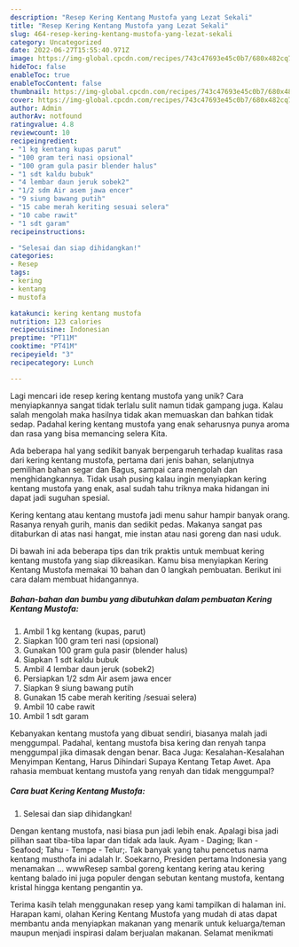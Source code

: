 ```yaml
---
description: "Resep Kering Kentang Mustofa yang Lezat Sekali"
title: "Resep Kering Kentang Mustofa yang Lezat Sekali"
slug: 464-resep-kering-kentang-mustofa-yang-lezat-sekali
category: Uncategorized
date: 2022-06-27T15:55:40.971Z
image: https://img-global.cpcdn.com/recipes/743c47693e45c0b7/680x482cq70/kering-kentang-mustofa-foto-resep-utama.jpg
hideToc: false
enableToc: true
enableTocContent: false
thumbnail: https://img-global.cpcdn.com/recipes/743c47693e45c0b7/680x482cq70/kering-kentang-mustofa-foto-resep-utama.jpg
cover: https://img-global.cpcdn.com/recipes/743c47693e45c0b7/680x482cq70/kering-kentang-mustofa-foto-resep-utama.jpg
author: Admin
authorAv: notfound
ratingvalue: 4.8
reviewcount: 10
recipeingredient:
- "1 kg kentang kupas parut"
- "100 gram teri nasi opsional"
- "100 gram gula pasir blender halus"
- "1 sdt kaldu bubuk"
- "4 lembar daun jeruk sobek2"
- "1/2 sdm Air asem jawa encer"
- "9 siung bawang putih"
- "15 cabe merah keriting sesuai selera"
- "10 cabe rawit"
- "1 sdt garam"
recipeinstructions:

- "Selesai dan siap dihidangkan!"
categories:
- Resep
tags:
- kering
- kentang
- mustofa

katakunci: kering kentang mustofa 
nutrition: 123 calories
recipecuisine: Indonesian
preptime: "PT11M"
cooktime: "PT41M"
recipeyield: "3"
recipecategory: Lunch

---
```





Lagi mencari ide resep kering kentang mustofa yang unik? Cara menyiapkannya sangat tidak terlalu sulit namun tidak gampang juga. Kalau salah mengolah maka hasilnya tidak akan memuaskan dan bahkan tidak sedap. Padahal kering kentang mustofa yang enak seharusnya punya aroma dan rasa yang bisa memancing selera Kita.





Ada beberapa hal yang sedikit banyak berpengaruh terhadap kualitas rasa dari kering kentang mustofa, pertama dari jenis bahan, selanjutnya pemilihan bahan segar dan Bagus, sampai cara mengolah dan menghidangkannya. Tidak usah pusing kalau ingin menyiapkan kering kentang mustofa yang enak,      asal sudah tahu triknya maka hidangan ini dapat jadi suguhan spesial.














Kering kentang atau kentang mustofa jadi menu sahur hampir banyak orang. Rasanya renyah gurih, manis dan sedikit pedas. Makanya sangat pas ditaburkan di atas nasi hangat, mie instan atau nasi goreng dan nasi uduk.






Di bawah ini ada beberapa tips dan trik praktis untuk membuat kering kentang mustofa yang siap dikreasikan. Kamu bisa menyiapkan Kering Kentang Mustofa memakai 10 bahan dan 0 langkah pembuatan. Berikut ini cara dalam membuat hidangannya.

<!--inarticleads1-->

##### Bahan-bahan dan bumbu yang dibutuhkan dalam pembuatan Kering Kentang Mustofa:

1. Ambil 1 kg kentang (kupas, parut)
1. Siapkan 100 gram teri nasi (opsional)
1. Gunakan 100 gram gula pasir (blender halus)
1. Siapkan 1 sdt kaldu bubuk
1. Ambil 4 lembar daun jeruk (sobek2)
1. Persiapkan 1/2 sdm Air asem jawa encer
1. Siapkan 9 siung bawang putih
1. Gunakan 15 cabe merah keriting /sesuai selera)
1. Ambil 10 cabe rawit
1. Ambil 1 sdt garam


Kebanyakan kentang mustofa yang dibuat sendiri, biasanya malah jadi menggumpal. Padahal, kentang mustofa bisa kering dan renyah tanpa menggumpal jika dimasak dengan benar. Baca Juga: Kesalahan-Kesalahan Menyimpan Kentang, Harus Dihindari Supaya Kentang Tetap Awet. Apa rahasia membuat kentang mustofa yang renyah dan tidak menggumpal? 

<!--inarticleads2-->

##### Cara buat Kering Kentang Mustofa:


1. Selesai dan siap dihidangkan!

Dengan kentang mustofa, nasi biasa pun jadi lebih enak. Apalagi bisa jadi pilihan saat tiba-tiba lapar dan tidak ada lauk. Ayam - Daging; Ikan - Seafood; Tahu - Tempe - Telur;. Tak banyak yang tahu pencetus nama kentang musthofa ini adalah Ir. Soekarno, Presiden pertama Indonesia yang menamakan … wwwResep sambal goreng kentang kering atau kering kentang balado ini juga populer dengan sebutan kentang mustofa, kentang kristal hingga kentang pengantin ya. 

Terima kasih telah menggunakan resep yang kami tampilkan di halaman ini. Harapan kami, olahan Kering Kentang Mustofa yang mudah di atas dapat membantu anda menyiapkan makanan yang menarik untuk keluarga/teman maupun menjadi inspirasi dalam berjualan makanan. Selamat menikmati
